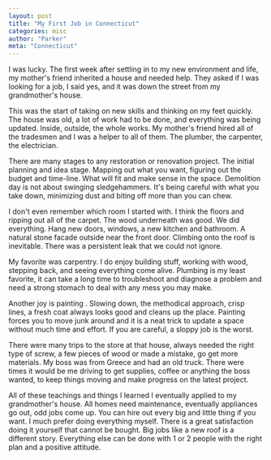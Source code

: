 ```yaml
---
layout: post
title: "My First Job in Connecticut"
categories: misc
author: "Parker"
meta: "Connecticut"
---
```


I was lucky. The first week after settling in to my new environment and life, my mother's friend inherited a house and needed help. They asked if I was looking for a job, I said yes, and it was down the street from my grandmother's house.

This was the start of taking on new skills and thinking on my feet quickly. The house was old, a lot of work had to be done, and everything was being updated. Inside, outside, the whole works. My mother's friend hired all of the tradesmen and I was a helper to all of them. The plumber, the carpenter, the electrician.

There are many stages to any restoration or renovation project. The initial planning and idea stage. Mapping out what you want, figuring out the budget and time-line. What will fit and make sense in the space. Demolition day is not about swinging sledgehammers. It's being careful with what you take down, minimizing dust and biting off more than you can chew.

I don't even remember which room I started with. I think the floors and ripping out all of the carpet. The wood underneath was good. We did everything. Hang new doors, windows, a new kitchen and bathroom. A natural stone facade outside near the front door. Climbing onto the roof is inevitable. There was a persistent leak that we could not ignore.

My favorite was carpentry. I do enjoy building stuff, working with wood, stepping back, and seeing everything come alive. Plumbing is my least favorite, it can take a long time to troubleshoot and diagnose a problem and need a strong stomach to deal with any mess you may make.

Another joy is painting . Slowing down, the methodical approach, crisp lines, a fresh coat always looks good and cleans up the place. Painting forces you to move junk around and it is a neat trick to update a space without much time and effort. If you are careful, a sloppy job is the worst.

There were many trips to the store at that house, always needed the right type of screw, a few pieces of wood or made a mistake, go get more materials. My boss was from Greece and had an old truck. There were times it would be me driving to get supplies, coffee or anything the boss wanted, to keep things moving and make progress on the latest project.

All of these teachings and things I learned I eventually applied to my grandmother's house. All homes need maintenance, eventually appliances go out, odd jobs come up. You can hire out every big and little thing if you want. I much prefer doing everything myself. There is a great satisfaction doing it yourself that cannot be bought. Big jobs like a new roof is a different story. Everything else can be done with 1 or 2 people with the right plan and a positive attitude.
